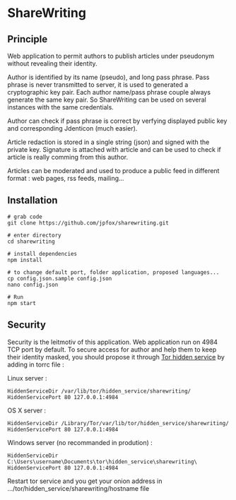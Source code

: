 # ShareWriting

## Principle

Web application to permit authors to publish articles under pseudonym without revealing their identity.

Author is identified by its name (pseudo), and long pass phrase.
Pass phrase is never transmitted to server, it is used to generated a cryptographic key pair.
Each author name/pass phrase couple always generate the same key pair.
So ShareWriting can be used on several instances with the same credentials.

Author can check if pass phrase is correct by verfying displayed public key and corresponding Jdenticon (much easier).

Article redaction is stored in a single string (json) and signed with the private key.
Signature is attached with article and can be used to check if article is really comming from this author.

Articles can be moderated and used to produce a public feed in different format : web pages, rss feeds, mailing...

## Installation

    # grab code
    git clone https://github.com/jpfox/sharewriting.git
    
    # enter directory
    cd sharewriting
    
    # install dependencies
    npm install
    
    # to change default port, folder application, proposed languages...
    cp config.json.sample config.json
    nano config.json
    
    # Run
    npm start


## Security

Security is the leitmotiv of this application. Web application run on 4984 TCP port by default.
To secure access for author and help them to keep their identity masked, you should propose it through [Tor hidden service](https://www.torproject.org/docs/hidden-services.html.en) by adding in torrc file :

Linux server :

    HiddenServiceDir /var/lib/tor/hidden_service/sharewriting/
    HiddenServicePort 80 127.0.0.1:4984

OS X server :

    HiddenServiceDir /Library/Tor/var/lib/tor/hidden_service/sharewriting/
    HiddenServicePort 80 127.0.0.1:4984

Windows server (no recommanded in prodution) :

    HiddenServiceDir C:\Users\username\Documents\tor\hidden_service\sharewriting\
    HiddenServicePort 80 127.0.0.1:4984

Restart tor service and you get your onion address in .../tor/hidden_service/sharewriting/hostname file

